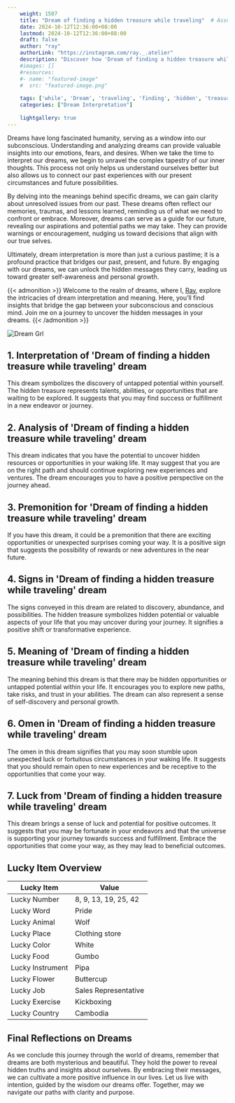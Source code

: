 ```yaml
---
    weight: 1507
    title: "Dream of finding a hidden treasure while traveling"  # Assuming 'title' column exists
    date: 2024-10-12T12:36:00+08:00
    lastmod: 2024-10-12T12:36:00+08:00
    draft: false
    author: "ray"
    authorLink: "https://instagram.com/ray._.atelier"
    description: "Discover how 'Dream of finding a hidden treasure while traveling' can interpret your future and uncover its significant meanings in your life."
    #images: []
    #resources:
    #- name: "featured-image"
    #  src: "featured-image.png"
    
    tags: ['while', 'Dream', 'traveling', 'finding', 'hidden', 'treasure']
    categories: ["Dream Interpretation"]
    
    lightgallery: true
---
```

    
Dreams have long fascinated humanity, serving as a window into our subconscious. Understanding and analyzing dreams can provide valuable insights into our emotions, fears, and desires. When we take the time to interpret our dreams, we begin to unravel the complex tapestry of our inner thoughts. This process not only helps us understand ourselves better but also allows us to connect our past experiences with our present circumstances and future possibilities.

By delving into the meanings behind specific dreams, we can gain clarity about unresolved issues from our past. These dreams often reflect our memories, traumas, and lessons learned, reminding us of what we need to confront or embrace. Moreover, dreams can serve as a guide for our future, revealing our aspirations and potential paths we may take. They can provide warnings or encouragement, nudging us toward decisions that align with our true selves.

Ultimately, dream interpretation is more than just a curious pastime; it is a profound practice that bridges our past, present, and future. By engaging with our dreams, we can unlock the hidden messages they carry, leading us toward greater self-awareness and personal growth.

{{< admonition >}}
Welcome to the realm of dreams, where I, [Ray](https://instagram.com/ray._.atelier), explore the intricacies of dream interpretation and meaning. Here, you’ll find insights that bridge the gap between your subconscious and conscious mind. Join me on a journey to uncover the hidden messages in your dreams.
{{< /admonition >}}

![Dream Grl](https://cdn.pixabay.com/photo/2017/11/02/03/35/gothic-2910057_1280.jpg "Dream Grl")

## 1. Interpretation of 'Dream of finding a hidden treasure while traveling' dream
 This dream symbolizes the discovery of untapped potential within yourself. The hidden treasure represents talents, abilities, or opportunities that are waiting to be explored. It suggests that you may find success or fulfillment in a new endeavor or journey.

## 2. Analysis of 'Dream of finding a hidden treasure while traveling' dream
 This dream indicates that you have the potential to uncover hidden resources or opportunities in your waking life. It may suggest that you are on the right path and should continue exploring new experiences and ventures. The dream encourages you to have a positive perspective on the journey ahead.

## 3. Premonition for 'Dream of finding a hidden treasure while traveling' dream
 If you have this dream, it could be a premonition that there are exciting opportunities or unexpected surprises coming your way. It is a positive sign that suggests the possibility of rewards or new adventures in the near future.

## 4. Signs in 'Dream of finding a hidden treasure while traveling' dream
 The signs conveyed in this dream are related to discovery, abundance, and possibilities. The hidden treasure symbolizes hidden potential or valuable aspects of your life that you may uncover during your journey. It signifies a positive shift or transformative experience.

## 5. Meaning of 'Dream of finding a hidden treasure while traveling' dream
 The meaning behind this dream is that there may be hidden opportunities or untapped potential within your life. It encourages you to explore new paths, take risks, and trust in your abilities. The dream can also represent a sense of self-discovery and personal growth.

## 6. Omen in 'Dream of finding a hidden treasure while traveling' dream
 The omen in this dream signifies that you may soon stumble upon unexpected luck or fortuitous circumstances in your waking life. It suggests that you should remain open to new experiences and be receptive to the opportunities that come your way.

## 7. Luck from 'Dream of finding a hidden treasure while traveling' dream
 This dream brings a sense of luck and potential for positive outcomes. It suggests that you may be fortunate in your endeavors and that the universe is supporting your journey towards success and fulfillment. Embrace the opportunities that come your way, as they may lead to beneficial outcomes.

## Lucky Item Overview
| Lucky Item          | Value              |
|---------------|--------------------|
| Lucky Number        | 8, 9, 13, 19, 25, 42  |
| Lucky Word          | Pride |
| Lucky Animal        | Wolf |
| Lucky Place         | Clothing store     |
| Lucky Color         | White     |
| Lucky Food          | Gumbo      |
| Lucky Instrument    | Pipa |
| Lucky Flower        | Buttercup    |
| Lucky Job           | Sales Representative       |
| Lucky Exercise      | Kickboxing  |
| Lucky Country       | Cambodia    |


##  Final Reflections on Dreams

As we conclude this journey through the world of dreams, remember that dreams are both mysterious and beautiful. They hold the power to reveal hidden truths and insights about ourselves. By embracing their messages, we can cultivate a more positive influence in our lives. Let us live with intention, guided by the wisdom our dreams offer. Together, may we navigate our paths with clarity and purpose.
